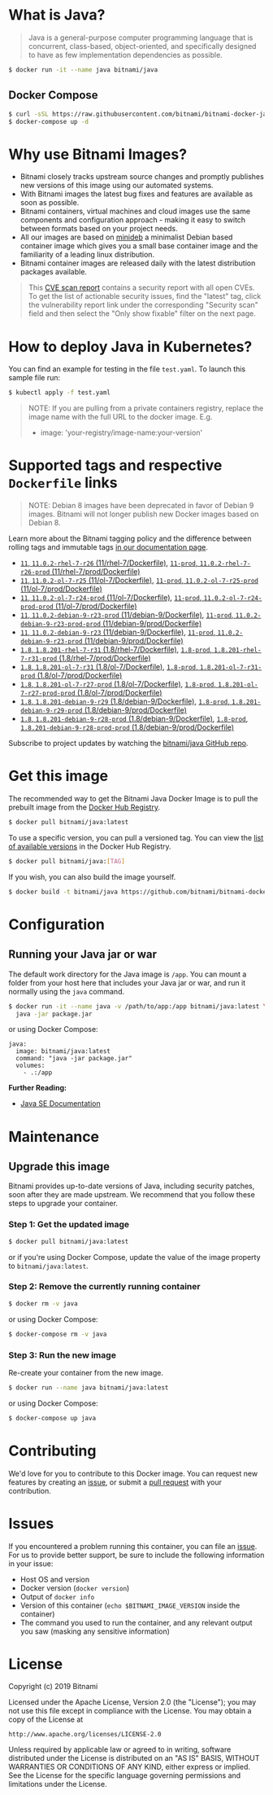 # What is Java?

> Java is a general-purpose computer programming language that is concurrent, class-based, object-oriented, and specifically designed to have as few implementation dependencies as possible.

```bash
$ docker run -it --name java bitnami/java
```

## Docker Compose

```bash
$ curl -sSL https://raw.githubusercontent.com/bitnami/bitnami-docker-java/master/docker-compose.yml > docker-compose.yml
$ docker-compose up -d
```

# Why use Bitnami Images?

* Bitnami closely tracks upstream source changes and promptly publishes new versions of this image using our automated systems.
* With Bitnami images the latest bug fixes and features are available as soon as possible.
* Bitnami containers, virtual machines and cloud images use the same components and configuration approach - making it easy to switch between formats based on your project needs.
* All our images are based on [minideb](https://github.com/bitnami/minideb) a minimalist Debian based container image which gives you a small base container image and the familiarity of a leading linux distribution.
* Bitnami container images are released daily with the latest distribution packages available.


> This [CVE scan report](https://quay.io/repository/bitnami/java?tab=tags) contains a security report with all open CVEs. To get the list of actionable security issues, find the "latest" tag, click the vulnerability report link under the corresponding "Security scan" field and then select the "Only show fixable" filter on the next page.

# How to deploy Java in Kubernetes?

You can find an example for testing in the file `test.yaml`. To launch this sample file run:

```bash
$ kubectl apply -f test.yaml
```

> NOTE: If you are pulling from a private containers registry, replace the image name with the full URL to the docker image. E.g.
>
> - image: 'your-registry/image-name:your-version'

# Supported tags and respective `Dockerfile` links

> NOTE: Debian 8 images have been deprecated in favor of Debian 9 images. Bitnami will not longer publish new Docker images based on Debian 8.

Learn more about the Bitnami tagging policy and the difference between rolling tags and immutable tags [in our documentation page](https://docs.bitnami.com/containers/how-to/understand-rolling-tags-containers/).


- [`11`, `11.0.2-rhel-7-r26` (11/rhel-7/Dockerfile)](https://github.com/bitnami/bitnami-docker-java/blob/11.0.2-rhel-7-r26/11/rhel-7/Dockerfile), [`11-prod`, `11.0.2-rhel-7-r26-prod` (11/rhel-7/prod/Dockerfile)](https://github.com/bitnami/bitnami-docker-java/blob/11.0.2-rhel-7-r26/11/rhel-7/prod/Dockerfile)
- [`11`, `11.0.2-ol-7-r25` (11/ol-7/Dockerfile)](https://github.com/bitnami/bitnami-docker-java/blob/11.0.2-ol-7-r25/11/ol-7/Dockerfile), [`11-prod`, `11.0.2-ol-7-r25-prod` (11/ol-7/prod/Dockerfile)](https://github.com/bitnami/bitnami-docker-java/blob/11.0.2-ol-7-r25/11/ol-7/prod/Dockerfile)
- [`11`, `11.0.2-ol-7-r24-prod` (11/ol-7/Dockerfile)](https://github.com/bitnami/bitnami-docker-java/blob/11.0.2-ol-7-r24-prod/11/ol-7/Dockerfile), [`11-prod`, `11.0.2-ol-7-r24-prod-prod` (11/ol-7/prod/Dockerfile)](https://github.com/bitnami/bitnami-docker-java/blob/11.0.2-ol-7-r24-prod/11/ol-7/prod/Dockerfile)
- [`11`, `11.0.2-debian-9-r23-prod` (11/debian-9/Dockerfile)](https://github.com/bitnami/bitnami-docker-java/blob/11.0.2-debian-9-r23-prod/11/debian-9/Dockerfile), [`11-prod`, `11.0.2-debian-9-r23-prod-prod` (11/debian-9/prod/Dockerfile)](https://github.com/bitnami/bitnami-docker-java/blob/11.0.2-debian-9-r23-prod/11/debian-9/prod/Dockerfile)
- [`11`, `11.0.2-debian-9-r23` (11/debian-9/Dockerfile)](https://github.com/bitnami/bitnami-docker-java/blob/11.0.2-debian-9-r23/11/debian-9/Dockerfile), [`11-prod`, `11.0.2-debian-9-r23-prod` (11/debian-9/prod/Dockerfile)](https://github.com/bitnami/bitnami-docker-java/blob/11.0.2-debian-9-r23/11/debian-9/prod/Dockerfile)
- [`1.8`, `1.8.201-rhel-7-r31` (1.8/rhel-7/Dockerfile)](https://github.com/bitnami/bitnami-docker-java/blob/1.8.201-rhel-7-r31/1.8/rhel-7/Dockerfile), [`1.8-prod`, `1.8.201-rhel-7-r31-prod` (1.8/rhel-7/prod/Dockerfile)](https://github.com/bitnami/bitnami-docker-java/blob/1.8.201-rhel-7-r31/1.8/rhel-7/prod/Dockerfile)
- [`1.8`, `1.8.201-ol-7-r31` (1.8/ol-7/Dockerfile)](https://github.com/bitnami/bitnami-docker-java/blob/1.8.201-ol-7-r31/1.8/ol-7/Dockerfile), [`1.8-prod`, `1.8.201-ol-7-r31-prod` (1.8/ol-7/prod/Dockerfile)](https://github.com/bitnami/bitnami-docker-java/blob/1.8.201-ol-7-r31/1.8/ol-7/prod/Dockerfile)
- [`1.8`, `1.8.201-ol-7-r27-prod` (1.8/ol-7/Dockerfile)](https://github.com/bitnami/bitnami-docker-java/blob/1.8.201-ol-7-r27-prod/1.8/ol-7/Dockerfile), [`1.8-prod`, `1.8.201-ol-7-r27-prod-prod` (1.8/ol-7/prod/Dockerfile)](https://github.com/bitnami/bitnami-docker-java/blob/1.8.201-ol-7-r27-prod/1.8/ol-7/prod/Dockerfile)
- [`1.8`, `1.8.201-debian-9-r29` (1.8/debian-9/Dockerfile)](https://github.com/bitnami/bitnami-docker-java/blob/1.8.201-debian-9-r29/1.8/debian-9/Dockerfile), [`1.8-prod`, `1.8.201-debian-9-r29-prod` (1.8/debian-9/prod/Dockerfile)](https://github.com/bitnami/bitnami-docker-java/blob/1.8.201-debian-9-r29/1.8/debian-9/prod/Dockerfile)
- [`1.8`, `1.8.201-debian-9-r28-prod` (1.8/debian-9/Dockerfile)](https://github.com/bitnami/bitnami-docker-java/blob/1.8.201-debian-9-r28-prod/1.8/debian-9/Dockerfile), [`1.8-prod`, `1.8.201-debian-9-r28-prod-prod` (1.8/debian-9/prod/Dockerfile)](https://github.com/bitnami/bitnami-docker-java/blob/1.8.201-debian-9-r28-prod/1.8/debian-9/prod/Dockerfile)

Subscribe to project updates by watching the [bitnami/java GitHub repo](https://github.com/bitnami/bitnami-docker-java).

# Get this image

The recommended way to get the Bitnami Java Docker Image is to pull the prebuilt image from the [Docker Hub Registry](https://hub.docker.com/r/bitnami/java).

```bash
$ docker pull bitnami/java:latest
```

To use a specific version, you can pull a versioned tag. You can view the [list of available versions](https://hub.docker.com/r/bitnami/java/tags/) in the Docker Hub Registry.

```bash
$ docker pull bitnami/java:[TAG]
```

If you wish, you can also build the image yourself.

```bash
$ docker build -t bitnami/java https://github.com/bitnami/bitnami-docker-java.git
```

# Configuration

## Running your Java jar or war

The default work directory for the Java image is `/app`. You can mount a folder from your host here that includes your Java jar or war, and run it normally using the `java` command.

```bash
$ docker run -it --name java -v /path/to/app:/app bitnami/java:latest \
  java -jar package.jar
```

or using Docker Compose:

```
java:
  image: bitnami/java:latest
  command: "java -jar package.jar"
  volumes:
    - .:/app
```

**Further Reading:**

  - [Java SE Documentation](https://docs.oracle.com/javase/8/docs/api/)

# Maintenance

## Upgrade this image

Bitnami provides up-to-date versions of Java, including security patches, soon after they are made upstream. We recommend that you follow these steps to upgrade your container.

### Step 1: Get the updated image

```bash
$ docker pull bitnami/java:latest
```

or if you're using Docker Compose, update the value of the image property to `bitnami/java:latest`.

### Step 2: Remove the currently running container

```bash
$ docker rm -v java
```

or using Docker Compose:

```bash
$ docker-compose rm -v java
```

### Step 3: Run the new image

Re-create your container from the new image.

```bash
$ docker run --name java bitnami/java:latest
```

or using Docker Compose:

```bash
$ docker-compose up java
```

# Contributing

We'd love for you to contribute to this Docker image. You can request new features by creating an [issue](https://github.com/bitnami/bitnami-docker-java/issues), or submit a [pull request](https://github.com/bitnami/bitnami-docker-java/pulls) with your contribution.

# Issues

If you encountered a problem running this container, you can file an [issue](https://github.com/bitnami/bitnami-docker-java/issues). For us to provide better support, be sure to include the following information in your issue:

- Host OS and version
- Docker version (`docker version`)
- Output of `docker info`
- Version of this container (`echo $BITNAMI_IMAGE_VERSION` inside the container)
- The command you used to run the container, and any relevant output you saw (masking any sensitive
information)

# License

Copyright (c) 2019 Bitnami

Licensed under the Apache License, Version 2.0 (the "License");
you may not use this file except in compliance with the License.
You may obtain a copy of the License at

    http://www.apache.org/licenses/LICENSE-2.0

Unless required by applicable law or agreed to in writing, software
distributed under the License is distributed on an "AS IS" BASIS,
WITHOUT WARRANTIES OR CONDITIONS OF ANY KIND, either express or implied.
See the License for the specific language governing permissions and
limitations under the License.
